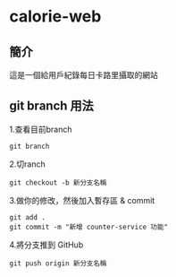 # calorie-web
## 簡介
這是一個給用戶紀錄每日卡路里攝取的網站
## git branch 用法
1.查看目前branch
```
git branch
```

2.切ranch
```
git checkout -b 新分支名稱
```

3.做你的修改，然後加入暫存區 & commit
```
git add .
git commit -m "新增 counter-service 功能"
```

4.將分支推到 GitHub
```
git push origin 新分支名稱
```


